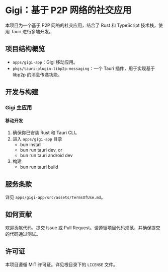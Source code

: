 

Gigi：基于 P2P 网络的社交应用
====

本项目为一个基于 P2P 网络的社交应用，结合了 Rust 和 TypeScript 技术栈，使用 Tauri 进行多端开发。

## 项目结构概览

- `apps/gigi-app`：Gigi 移动应用。
- `pkgs/tauri-plugin-libp2p-messaging`：一个 Tauri 插件，用于实现基于 libp2p 的消息传递功能。

## 开发与构建

### Gigi 主应用

#### 移动开发

1. 确保你已安装 Rust 和 Tauri CLI。
2. 进入 `apps/gigi-app` 目录
    - bun install
    - bun run tauri dev, or
    - bun run tauri android dev
3. 构建
    - bun run tauri build

## 服务条款

详见 `apps/gigi-app/src/assets/TermsOfUse.md`。

## 如何贡献

欢迎贡献代码，提交 Issue 或 Pull Request。请遵循项目代码规范，并确保提交的代码通过测试。

## 许可证

本项目遵循 MIT 许可证。详见根目录下的 `LICENSE` 文件。
